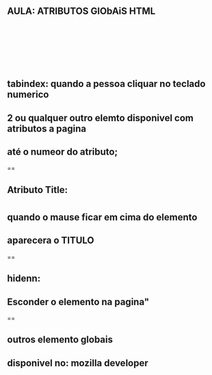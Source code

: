 ## AULA: ATRIBUTOS GlObAiS HTML
<code>
<div tabindex="1">
</div>
</code>
<code>
<div tabindex="2"></div> 
</code>

<code>
<div tabindex="3"></div>
</code>

 ## tabindex: quando a pessoa cliquar no teclado numerico
 ## 2 ou qualquer outro elemto disponivel com atributos a pagina
 ## até o numeor do atributo;
 
  ==
## Atributo Title:

#  <div title="dedo">
# </div>

## quando o mause ficar em cima do elemento
## aparecera  o TITULO  
  ==
##  hidenn:
## Esconder o elemento na pagina"
  ==

## outros elemento globais 
## disponivel no: mozilla developer
